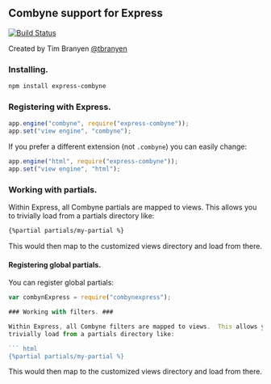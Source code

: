 Combyne support for Express
---------------------------

[![Build Status](https://travis-ci.org/tbranyen/express-combyne.png?branch=master)](https://travis-ci.org/tbranyen/express-combyne)

Created by Tim Branyen [@tbranyen](http://twitter.com/tbranyen)

### Installing. ###

``` bash
npm install express-combyne
```

### Registering with Express. ###

``` javascript
app.engine("combyne", require("express-combyne"));
app.set("view engine", "combyne");
```

If you prefer a different extension (not `.combyne`) you can easily change:

``` javascript
app.engine("html", require("express-combyne"));
app.set("view engine", "html");
```

### Working with partials. ###

Within Express, all Combyne partials are mapped to views.  This allows you to
trivially load from a partials directory like:

``` html
{%partial partials/my-partial %}
```

This would then map to the customized views directory and load from there.

#### Registering global partials. ####

You can register global partials:

``` javascript
var combynExpress = require("combynexpress");

### Working with filters. ###

Within Express, all Combyne filters are mapped to views.  This allows you to
trivially load from a partials directory like:

``` html
{%partial partials/my-partial %}
```

This would then map to the customized views directory and load from there.
